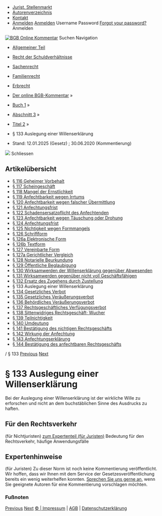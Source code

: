   * [Jurist. Stellenmarkt](https://bgb.kommentar.de/Buch-1/Abschnitt-3/Titel-2/</job-board> "Jurist. Stellenmarkt")
  * [Autorenverzeichnis](https://bgb.kommentar.de/Buch-1/Abschnitt-3/Titel-2/</Autorenverzeichnis> "Autorenverzeichnis")
  * [Kontakt](https://bgb.kommentar.de/Buch-1/Abschnitt-3/Titel-2/</Kontakt>)
  * [Anmelden](https://bgb.kommentar.de/Buch-1/Abschnitt-3/Titel-2/<#login> "show login form") [Anmelden](https://bgb.kommentar.de/Buch-1/Abschnitt-3/Titel-2/<#> "hide login form") Username Password
[Forgot your password?](https://bgb.kommentar.de/Buch-1/Abschnitt-3/Titel-2/</user/forgotpassword>) Anmelden 


[![BGB Online Kommentar](https://bgb.kommentar.de/extension/bgb/design/bgb/images/logo.png)](https://bgb.kommentar.de/Buch-1/Abschnitt-3/Titel-2/</> "BGB Online Kommentar")
Suchen
Navigation
  * [Allgemeiner Teil](https://bgb.kommentar.de/Buch-1/Abschnitt-3/Titel-2/</Buch-1>)
  * [Recht der Schuldverhältnisse](https://bgb.kommentar.de/Buch-1/Abschnitt-3/Titel-2/</Buch-2>)
  * [Sachenrecht](https://bgb.kommentar.de/Buch-1/Abschnitt-3/Titel-2/</Buch-3>)
  * [Familienrecht](https://bgb.kommentar.de/Buch-1/Abschnitt-3/Titel-2/</Buch-4>)
  * [Erbrecht](https://bgb.kommentar.de/Buch-1/Abschnitt-3/Titel-2/</Buch-5>)


  * [Der online BGB-Kommentar](https://bgb.kommentar.de/Buch-1/Abschnitt-3/Titel-2/</>) »
  * [Buch 1](https://bgb.kommentar.de/Buch-1/Abschnitt-3/Titel-2/</Buch-1>) »
  * [Abschnitt 3](https://bgb.kommentar.de/Buch-1/Abschnitt-3/Titel-2/</Buch-1/Abschnitt-3>) »
  * [Titel 2](https://bgb.kommentar.de/Buch-1/Abschnitt-3/Titel-2/</Buch-1/Abschnitt-3/Titel-2>) »
  * § 133 Auslegung einer Willenserklärung 
  * Stand: 12.01.2025 (Gesetz) ; 30.06.2020 (Kommentierung) 


![](https://vg01.met.vgwort.de/na/1c9909529ead4f509072c06d9081a7d5)
Schliessen 
## Artikelübersicht
  * [ § 116 Geheimer Vorbehalt ](https://bgb.kommentar.de/Buch-1/Abschnitt-3/Titel-2/</Buch-1/Abschnitt-3/Titel-2/Geheimer-Vorbehalt>)
  * [ § 117 Scheingeschäft ](https://bgb.kommentar.de/Buch-1/Abschnitt-3/Titel-2/</Buch-1/Abschnitt-3/Titel-2/Scheingeschaeft>)
  * [ § 118 Mangel der Ernstlichkeit ](https://bgb.kommentar.de/Buch-1/Abschnitt-3/Titel-2/</Buch-1/Abschnitt-3/Titel-2/Mangel-der-Ernstlichkeit>)
  * [ § 119 Anfechtbarkeit wegen Irrtums ](https://bgb.kommentar.de/Buch-1/Abschnitt-3/Titel-2/</Buch-1/Abschnitt-3/Titel-2/Anfechtbarkeit-wegen-Irrtums>)
  * [ § 120 Anfechtbarkeit wegen falscher Übermittlung ](https://bgb.kommentar.de/Buch-1/Abschnitt-3/Titel-2/</Buch-1/Abschnitt-3/Titel-2/Anfechtbarkeit-wegen-falscher-Uebermittlung>)
  * [ § 121 Anfechtungsfrist ](https://bgb.kommentar.de/Buch-1/Abschnitt-3/Titel-2/</Buch-1/Abschnitt-3/Titel-2/Anfechtungsfrist>)
  * [ § 122 Schadensersatzpflicht des Anfechtenden ](https://bgb.kommentar.de/Buch-1/Abschnitt-3/Titel-2/</Buch-1/Abschnitt-3/Titel-2/Schadensersatzpflicht-des-Anfechtenden>)
  * [ § 123 Anfechtbarkeit wegen Täuschung oder Drohung ](https://bgb.kommentar.de/Buch-1/Abschnitt-3/Titel-2/</Buch-1/Abschnitt-3/Titel-2/Anfechtbarkeit-wegen-Taeuschung-oder-Drohung>)
  * [ § 124 Anfechtungsfrist ](https://bgb.kommentar.de/Buch-1/Abschnitt-3/Titel-2/</Buch-1/Abschnitt-3/Titel-2/Anfechtungsfrist2>)
  * [ § 125 Nichtigkeit wegen Formmangels ](https://bgb.kommentar.de/Buch-1/Abschnitt-3/Titel-2/</Buch-1/Abschnitt-3/Titel-2/Nichtigkeit-wegen-Formmangels>)
  * [ § 126 Schriftform ](https://bgb.kommentar.de/Buch-1/Abschnitt-3/Titel-2/</Buch-1/Abschnitt-3/Titel-2/Schriftform>)
  * [ § 126a Elektronische Form ](https://bgb.kommentar.de/Buch-1/Abschnitt-3/Titel-2/</Buch-1/Abschnitt-3/Titel-2/Elektronische-Form>)
  * [ § 126b Textform ](https://bgb.kommentar.de/Buch-1/Abschnitt-3/Titel-2/</Buch-1/Abschnitt-3/Titel-2/Textform>)
  * [ § 127 Vereinbarte Form ](https://bgb.kommentar.de/Buch-1/Abschnitt-3/Titel-2/</Buch-1/Abschnitt-3/Titel-2/Vereinbarte-Form>)
  * [ § 127a Gerichtlicher Vergleich ](https://bgb.kommentar.de/Buch-1/Abschnitt-3/Titel-2/</Buch-1/Abschnitt-3/Titel-2/Gerichtlicher-Vergleich>)
  * [ § 128 Notarielle Beurkundung ](https://bgb.kommentar.de/Buch-1/Abschnitt-3/Titel-2/</Buch-1/Abschnitt-3/Titel-2/Notarielle-Beurkundung>)
  * [ § 129 Öffentliche Beglaubigung ](https://bgb.kommentar.de/Buch-1/Abschnitt-3/Titel-2/</Buch-1/Abschnitt-3/Titel-2/Oeffentliche-Beglaubigung>)
  * [ § 130 Wirksamwerden der Willenserklärung gegenüber Abwesenden ](https://bgb.kommentar.de/Buch-1/Abschnitt-3/Titel-2/</Buch-1/Abschnitt-3/Titel-2/Wirksamwerden-der-Willenserklaerung-gegenueber-Abwesenden>)
  * [ § 131 Wirksamwerden gegenüber nicht voll Geschäftsfähigen ](https://bgb.kommentar.de/Buch-1/Abschnitt-3/Titel-2/</Buch-1/Abschnitt-3/Titel-2/Wirksamwerden-gegenueber-nicht-voll-Geschaeftsfaehigen>)
  * [ § 132 Ersatz des Zugehens durch Zustellung ](https://bgb.kommentar.de/Buch-1/Abschnitt-3/Titel-2/</Buch-1/Abschnitt-3/Titel-2/Ersatz-des-Zugehens-durch-Zustellung>)
  * § 133 Auslegung einer Willenserklärung 
  * [ § 134 Gesetzliches Verbot ](https://bgb.kommentar.de/Buch-1/Abschnitt-3/Titel-2/</Buch-1/Abschnitt-3/Titel-2/Gesetzliches-Verbot>)
  * [ § 135 Gesetzliches Veräußerungsverbot ](https://bgb.kommentar.de/Buch-1/Abschnitt-3/Titel-2/</Buch-1/Abschnitt-3/Titel-2/Gesetzliches-Veraeusserungsverbot>)
  * [ § 136 Behördliches Veräußerungsverbot ](https://bgb.kommentar.de/Buch-1/Abschnitt-3/Titel-2/</Buch-1/Abschnitt-3/Titel-2/Behoerdliches-Veraeusserungsverbot>)
  * [ § 137 Rechtsgeschäftliches Verfügungsverbot ](https://bgb.kommentar.de/Buch-1/Abschnitt-3/Titel-2/</Buch-1/Abschnitt-3/Titel-2/Rechtsgeschaeftliches-Verfuegungsverbot>)
  * [ § 138 Sittenwidriges Rechtsgeschäft; Wucher ](https://bgb.kommentar.de/Buch-1/Abschnitt-3/Titel-2/</Buch-1/Abschnitt-3/Titel-2/Sittenwidriges-Rechtsgeschaeft-Wucher>)
  * [ § 139 Teilnichtigkeit ](https://bgb.kommentar.de/Buch-1/Abschnitt-3/Titel-2/</Buch-1/Abschnitt-3/Titel-2/Teilnichtigkeit>)
  * [ § 140 Umdeutung ](https://bgb.kommentar.de/Buch-1/Abschnitt-3/Titel-2/</Buch-1/Abschnitt-3/Titel-2/Umdeutung>)
  * [ § 141 Bestätigung des nichtigen Rechtsgeschäfts ](https://bgb.kommentar.de/Buch-1/Abschnitt-3/Titel-2/</Buch-1/Abschnitt-3/Titel-2/Bestaetigung-des-nichtigen-Rechtsgeschaefts>)
  * [ § 142 Wirkung der Anfechtung ](https://bgb.kommentar.de/Buch-1/Abschnitt-3/Titel-2/</Buch-1/Abschnitt-3/Titel-2/Wirkung-der-Anfechtung>)
  * [ § 143 Anfechtungserklärung ](https://bgb.kommentar.de/Buch-1/Abschnitt-3/Titel-2/</Buch-1/Abschnitt-3/Titel-2/Anfechtungserklaerung>)
  * [ § 144 Bestätigung des anfechtbaren Rechtsgeschäfts ](https://bgb.kommentar.de/Buch-1/Abschnitt-3/Titel-2/</Buch-1/Abschnitt-3/Titel-2/Bestaetigung-des-anfechtbaren-Rechtsgeschaefts>)


/ § 133 
[Previous](https://bgb.kommentar.de/Buch-1/Abschnitt-3/Titel-2/</Buch-1/Abschnitt-3/Titel-2/Ersatz-des-Zugehens-durch-Zustellung> "§ 132 Ersatz des Zugehens durch Zustellung") [Next](https://bgb.kommentar.de/Buch-1/Abschnitt-3/Titel-2/</Buch-1/Abschnitt-3/Titel-2/Gesetzliches-Verbot> "§ 134 Gesetzliches Verbot")
# § 133 Auslegung einer Willenserklärung
Bei der Auslegung einer Willenserklärung ist der wirkliche Wille zu erforschen und nicht an dem buchstäblichen Sinne des Ausdrucks zu haften.
## Für den Rechtsverkehr 
(für Nichtjuristen)
[zum Expertenteil (für Juristen)](https://bgb.kommentar.de/Buch-1/Abschnitt-3/Titel-2/<#expertenhinweise>)
Bedeutung für den Rechtsverkehr, häufige Anwendungsfälle
## Expertenhinweise
(für Juristen)
Zu dieser Norm ist noch keine Kommentierung veröffentlicht. Wir hoffen, dass wir Ihnen mit dem Service der Gesetzesveröffentlichung bereits ein wenig weiterhelfen konnten. [Sprechen Sie uns gerne an](https://bgb.kommentar.de/Buch-1/Abschnitt-3/Titel-2/</Kontakt>), wenn Sie geeignete Autoren für eine Kommentierung vorschlagen möchten. 
### Fußnoten
[Previous](https://bgb.kommentar.de/Buch-1/Abschnitt-3/Titel-2/</Buch-1/Abschnitt-3/Titel-2/Ersatz-des-Zugehens-durch-Zustellung> "§ 132 Ersatz des Zugehens durch Zustellung") [Next](https://bgb.kommentar.de/Buch-1/Abschnitt-3/Titel-2/</Buch-1/Abschnitt-3/Titel-2/Gesetzliches-Verbot> "§ 134 Gesetzliches Verbot")
[© | Impressum](https://bgb.kommentar.de/Buch-1/Abschnitt-3/Titel-2/</Kontakt>) | [AGB](https://bgb.kommentar.de/Buch-1/Abschnitt-3/Titel-2/</AGB>) | [Datenschutzerklärung](https://bgb.kommentar.de/Buch-1/Abschnitt-3/Titel-2/</Datenschutzerklaerung-fuer-Leser>)
